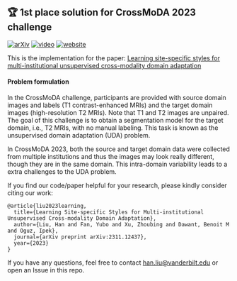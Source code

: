 ## :trophy: 1st place solution for CrossMoDA 2023 challenge  
 [![arXiv](https://img.shields.io/badge/arXiv-2311.12437-blue)]([https://arxiv.org/abs/2203.08483](https://arxiv.org/pdf/2311.12437.pdf)) [![video](https://img.shields.io/badge/video-Workshop-red)](xx) [![website](https://img.shields.io/badge/Challenge%20website-50d13d)](https://www.synapse.org/#!Synapse:syn51236108/wiki/621615)
 
This is the implementation for the paper:
[Learning site-specific styles for multi-institutional unsupervised cross-modality domain adaptation](https://arxiv.org/pdf/2311.12437.pdf)

#### Problem formulation
In the CrossMoDA challenge, participants are provided with source domain images and labels (T1 contrast-enhanced MRIs) and the target domain images (high-resolution T2 MRIs). Note that T1 and T2 images are unpaired. The goal of this challenge is to obtain a segmentation model for the target domain, i.e., T2 MRIs, with no manual labeling. This task is known as the unsupervised domain adaptation (UDA) problem. 

In CrossMoDA 2023, both the source and target domain data were collected from multiple institutions and thus the images may look really different, though they are in the same domain. This intra-domain variability leads to a extra challenges to the UDA problem.


If you find our code/paper helpful for your research, please kindly consider citing our work:
```
@article{liu2023learning,
  title={Learning Site-specific Styles for Multi-institutional Unsupervised Cross-modality Domain Adaptation},
  author={Liu, Han and Fan, Yubo and Xu, Zhoubing and Dawant, Benoit M and Oguz, Ipek},
  journal={arXiv preprint arXiv:2311.12437},
  year={2023}
}
```
If you have any questions, feel free to contact han.liu@vanderbilt.edu or open an Issue in this repo. 

